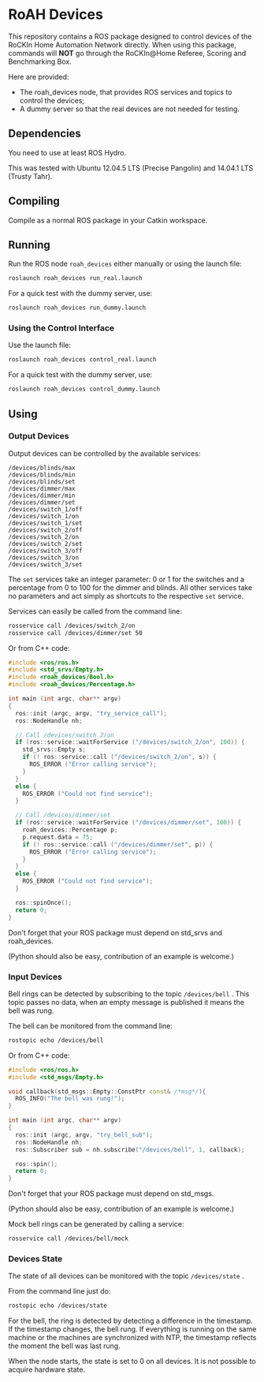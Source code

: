 RoAH Devices
============

This repository contains a ROS package designed to control
devices of the RoCKIn Home Automation Network directly.
When using this package, commands will **NOT** go through
the RoCKIn@Home Referee, Scoring and Benchmarking Box.

Here are provided:

- The roah_devices node, that provides ROS services and
topics to control the devices;
- A dummy server so that the real devices are not needed
for testing.


## Dependencies

You need to use at least ROS Hydro.

This was tested with Ubuntu 12.04.5 LTS (Precise Pangolin) and
14.04.1 LTS (Trusty Tahr).


## Compiling

Compile as a normal ROS package in your Catkin workspace.


## Running

Run the ROS node `roah_devices` either manually or using the
launch file:
```bash
roslaunch roah_devices run_real.launch
```

For a quick test with the dummy server, use:
```bash
roslaunch roah_devices run_dummy.launch
```

### Using the Control Interface

Use the launch file:
```bash
roslaunch roah_devices control_real.launch
```

For a quick test with the dummy server, use:
```bash
roslaunch roah_devices control_dummy.launch
```


## Using

### Output Devices

Output devices can be controlled by the available services:
```
/devices/blinds/max
/devices/blinds/min
/devices/blinds/set
/devices/dimmer/max
/devices/dimmer/min
/devices/dimmer/set
/devices/switch_1/off
/devices/switch_1/on
/devices/switch_1/set
/devices/switch_2/off
/devices/switch_2/on
/devices/switch_2/set
/devices/switch_3/off
/devices/switch_3/on
/devices/switch_3/set
```

The `set` services take an integer parameter: 0 or 1 for the switches
and a percentage from 0 to 100 for the dimmer and blinds. All other
services take no parameters and act simply as shortcuts to the
respective `set` service.

Services can easily be called from the command line:
```bash
rosservice call /devices/switch_2/on
rosservice call /devices/dimmer/set 50
```

Or from C++ code:
```c++
#include <ros/ros.h>
#include <std_srvs/Empty.h>
#include <roah_devices/Bool.h>
#include <roah_devices/Percentage.h>

int main (int argc, char** argv)
{
  ros::init (argc, argv, "try_service_call");
  ros::NodeHandle nh;

  // Call /devices/switch_2/on
  if (ros::service::waitForService ("/devices/switch_2/on", 100)) {
    std_srvs::Empty s;
    if (! ros::service::call ("/devices/switch_2/on", s)) {
      ROS_ERROR ("Error calling service");
    }
  }
  else {
    ROS_ERROR ("Could not find service");
  }

  // Call /devices/dimmer/set
  if (ros::service::waitForService ("/devices/dimmer/set", 100)) {
    roah_devices::Percentage p;
    p.request.data = 75;
    if (! ros::service::call ("/devices/dimmer/set", p)) {
      ROS_ERROR ("Error calling service");
    }
  }
  else {
    ROS_ERROR ("Could not find service");
  }

  ros::spinOnce();
  return 0;
}
```
Don't forget that your ROS package must depend on std_srvs and roah_devices.

(Python should also be easy, contribution of an example is welcome.)


### Input Devices

Bell rings can be detected by subscribing to the topic
`/devices/bell` . This topic passes no data, when an empty message is
published it means the bell was rung.

The bell can be monitored from the command line:
```bash
rostopic echo /devices/bell
```

Or from C++ code:
```c++
#include <ros/ros.h>
#include <std_msgs/Empty.h>

void callback(std_msgs::Empty::ConstPtr const& /*msg*/){
  ROS_INFO("The bell was rung!");
}

int main (int argc, char** argv)
{
  ros::init (argc, argv, "try_bell_sub");
  ros::NodeHandle nh;
  ros::Subscriber sub = nh.subscribe("/devices/bell", 1, callback);

  ros::spin();
  return 0;
}
```
Don't forget that your ROS package must depend on std_msgs.

(Python should also be easy, contribution of an example is welcome.)

Mock bell rings can be generated by calling a service:
```bash
rosservice call /devices/bell/mock 
```


### Devices State

The state of all devices can be monitored with the topic
`/devices/state` .

From the command line just do:
```bash
rostopic echo /devices/state
```

For the bell, the ring is detected by detecting a difference in the
timestamp. If the timestamp changes, the bell rung. If everything is
running on the same machine or the machines are synchronized with
NTP, the timestamp reflects the moment the bell was last rung.

When the node starts, the state is set to 0 on all devices. It is
not possible to acquire hardware state.
